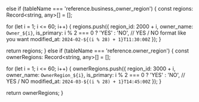 else if (tableName === 'reference.business_owner_region') {
  const regions: Record<string, any>[] = [];

  for (let i = 1; i <= 60; i++) {
    regions.push({
      region_id: 2000 + i,
      owner_name: `Owner_${i}`,
      is_primary: i % 2 === 0 ? 'YES' : 'NO', // YES / NO format like you want
      modified_at: `2024-02-${(i % 28) + 1}T11:30:00Z`
    });
  }

  return regions;
}
else if (tableName === 'reference.owner_region') {
  const ownerRegions: Record<string, any>[] = [];

  for (let i = 1; i <= 60; i++) {
    ownerRegions.push({
      region_id: 3000 + i,
      owner_name: `OwnerRegion_${i}`,
      is_primary: i % 2 === 0 ? 'YES' : 'NO', // YES / NO
      modified_at: `2024-03-${(i % 28) + 1}T14:45:00Z`
    });
  }

  return ownerRegions;
}